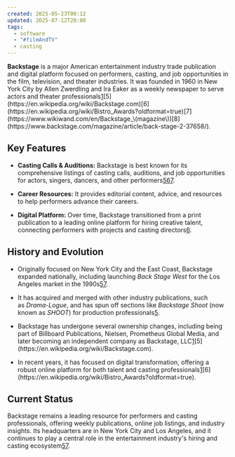 ```yaml
---
created: 2025-05-23T00:12
updated: 2025-07-12T20:00
tags:
  - software
  - "#filmAndTV"
  - casting
---
```


**Backstage** is a major American entertainment industry trade publication and digital platform focused on performers, casting, and job opportunities in the film, television, and theater industries. It was founded in 1960 in New York City by Allen Zwerdling and Ira Eaker as a weekly newspaper to serve actors and theater professionals[1](https://en.wikipedia.org/wiki/Backstage_\(job_platform_and_publication\))[5](https://en.wikipedia.org/wiki/Backstage.com)[6](https://en.wikipedia.org/wiki/Bistro_Awards?oldformat=true)[7](https://www.wikiwand.com/en/Backstage_\(magazine\))[8](https://www.backstage.com/magazine/article/back-stage-2-37658/).

## Key Features

- **Casting Calls & Auditions:** Backstage is best known for its comprehensive listings of casting calls, auditions, and job opportunities for actors, singers, dancers, and other performers[5](https://en.wikipedia.org/wiki/Backstage.com)[6](https://en.wikipedia.org/wiki/Bistro_Awards?oldformat=true)[7](https://www.wikiwand.com/en/Backstage_\(magazine\)).
    
- **Career Resources:** It provides editorial content, advice, and resources to help performers advance their careers.
    
- **Digital Platform:** Over time, Backstage transitioned from a print publication to a leading online platform for hiring creative talent, connecting performers with projects and casting directors[6](https://en.wikipedia.org/wiki/Bistro_Awards?oldformat=true).
    

## History and Evolution

- Originally focused on New York City and the East Coast, Backstage expanded nationally, including launching _Back Stage West_ for the Los Angeles market in the 1990s[5](https://en.wikipedia.org/wiki/Backstage.com)[7](https://www.wikiwand.com/en/Backstage_\(magazine\)).
    
- It has acquired and merged with other industry publications, such as _Drama-Logue_, and has spun off sections like _Backstage Shoot_ (now known as _SHOOT_) for production professionals[5](https://en.wikipedia.org/wiki/Backstage.com).
    
- Backstage has undergone several ownership changes, including being part of Billboard Publications, Nielsen, Prometheus Global Media, and later becoming an independent company as Backstage, LLC[1](https://en.wikipedia.org/wiki/Backstage_\(job_platform_and_publication\))[5](https://en.wikipedia.org/wiki/Backstage.com).
    
- In recent years, it has focused on digital transformation, offering a robust online platform for both talent and casting professionals[1](https://en.wikipedia.org/wiki/Backstage_\(job_platform_and_publication\))[6](https://en.wikipedia.org/wiki/Bistro_Awards?oldformat=true).
    

## Current Status

Backstage remains a leading resource for performers and casting professionals, offering weekly publications, online job listings, and industry insights. Its headquarters are in New York City and Los Angeles, and it continues to play a central role in the entertainment industry's hiring and casting ecosystem[5](https://en.wikipedia.org/wiki/Backstage.com)[7](https://www.wikiwand.com/en/Backstage_\(magazine\)).